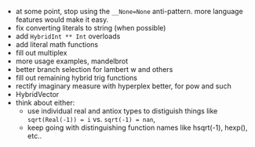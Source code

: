 - at some point, stop using the `__None=None` anti-pattern. more language features would make it easy.
- fix converting literals to string (when possible)
- add `HybridInt ** Int` overloads
- add literal math functions
- fill out multiplex
- more usage examples, mandelbrot
- better branch selection for lambert w and others
- fill out remaining hybrid trig functions
- rectify imaginary measure with hyperplex better, for pow and such
- HybridVector
- think about either:
    - use individual real and antiox types to distiguish things like `sqrt(Real(-1)) = i` vs. `sqrt(-1) = nan`,
    - keep going with distinguishing function names like hsqrt(-1), hexp(), etc..